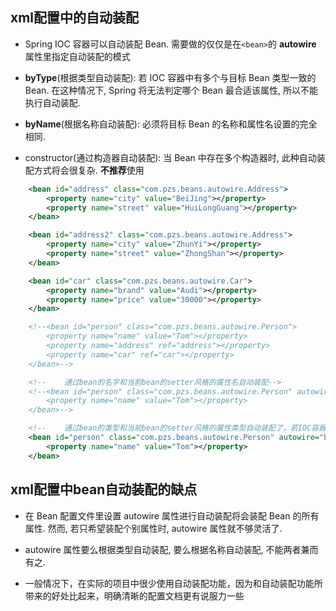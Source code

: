 ## xml配置中的自动装配

- Spring IOC 容器可以自动装配 Bean. 需要做的仅仅是在```<bean>```的 **autowire** 属性里指定自动装配的模式

- **byType**(根据类型自动装配): 若 IOC 容器中有多个与目标 Bean 类型一致的 Bean. 在这种情况下, Spring 将无法判定哪个 Bean 最合适该属性, 所以不能执行自动装配.

- **byName**(根据名称自动装配): 必须将目标 Bean 的名称和属性名设置的完全相同.

- constructor(通过构造器自动装配): 当 Bean 中存在多个构造器时, 此种自动装配方式将会很复杂. **不推荐**使用

```xml
    <bean id="address" class="com.pzs.beans.autowire.Address">
        <property name="city" value="BeiJing"></property>
        <property name="street" value="HuiLongGuang"></property>
    </bean>

    <bean id="address2" class="com.pzs.beans.autowire.Address">
        <property name="city" value="ZhunYi"></property>
        <property name="street" value="ZhongShan"></property>
    </bean>

    <bean id="car" class="com.pzs.beans.autowire.Car">
        <property name="brand" value="Audi"></property>
        <property name="price" value="30000"></property>
    </bean>

    <!--<bean id="person" class="com.pzs.beans.autowire.Person">
        <property name="name" value="Tom"></property>
        <property name="address" ref="address"></property>
        <property name="car" ref="car"></property>
    </bean>-->

    <!--    通过bean的名字和当前bean的setter风格的属性名自动装配-->
    <!--<bean id="person" class="com.pzs.beans.autowire.Person" autowire="byName">
        <property name="name" value="Tom"></property>
    </bean>-->

    <!--    通过bean的类型和当前bean的setter风格的属性类型自动装配了，若IOC容器中右1个以上的类型匹配的bean，则抛异常-->
    <bean id="person" class="com.pzs.beans.autowire.Person" autowire="byType">
        <property name="name" value="Tom"></property>
    </bean>
```

## xml配置中bean自动装配的缺点

- 在 Bean 配置文件里设置 autowire 属性进行自动装配将会装配 Bean 的所有属性. 然而, 若只希望装配个别属性时, autowire 属性就不够灵活了.

- autowire 属性要么根据类型自动装配, 要么根据名称自动装配, 不能两者兼而有之.

- 一般情况下，在实际的项目中很少使用自动装配功能，因为和自动装配功能所带来的好处比起来，明确清晰的配置文档更有说服力一些